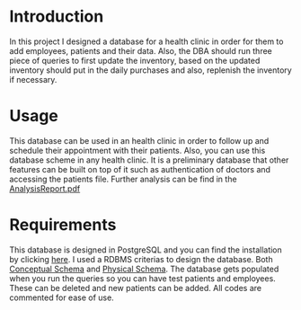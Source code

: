 # Introduction

In this project I designed a database for a health clinic in order for them to add employees, patients and their data. Also, the DBA should run three piece of queries to first update the inventory, based on the updated inventory should put in the daily purchases and also, replenish the inventory if necessary.

# Usage

This database can be used in an health clinic in order to follow up and schedule their appointment with their patients. Also, you can use this database scheme in any health clinic. It is a preliminary database that other features can be built on top of it such as authentication of doctors and accessing the patients file. Further analysis can be find in the [AnalysisReport.pdf](AnalysisReport.pdf)

# Requirements

This database is designed in  PostgreSQL and you can find the installation by clicking [here](https://www.postgresql.org/download/). I used a RDBMS criterias to design the database. Both [Conceptual Schema](ConceptualSchema.png) and [Physical Schema](PhysicalSchema.png). The database gets populated when you run the queries so you can have test patients and employees. These can be deleted and new patients can be added. All codes are commented for ease of use.  
